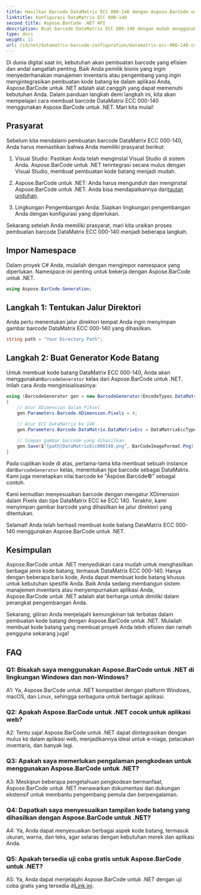 ```yaml
---
title: Hasilkan Barcode DataMatrix ECC 000-140 dengan Aspose.BarCode untuk .NET
linktitle: Konfigurasi DataMatrix ECC 000-140
second_title: Aspose.BarCode .NET API
description: Buat barcode DataMatrix ECC 000-140 dengan mudah menggunakan Aspose.BarCode untuk .NET. Tingkatkan efisiensi dalam manajemen inventaris dan banyak lagi.
type: docs
weight: 11
url: /id/net/datamatrix-barcode-configuration/datamatrix-ecc-000-140-configuration/
---
```

Di dunia digital saat ini, kebutuhan akan pembuatan barcode yang efisien dan andal sangatlah penting. Baik Anda pemilik bisnis yang ingin menyederhanakan manajemen inventaris atau pengembang yang ingin mengintegrasikan pembuatan kode batang ke dalam aplikasi Anda, Aspose.BarCode untuk .NET adalah alat canggih yang dapat memenuhi kebutuhan Anda. Dalam panduan langkah demi langkah ini, kita akan mempelajari cara membuat barcode DataMatrix ECC 000-140 menggunakan Aspose.BarCode untuk .NET. Mari kita mulai!

## Prasyarat

Sebelum kita mendalami pembuatan barcode DataMatrix ECC 000-140, Anda harus memastikan bahwa Anda memiliki prasyarat berikut:

1. Visual Studio: Pastikan Anda telah menginstal Visual Studio di sistem Anda. Aspose.BarCode untuk .NET terintegrasi secara mulus dengan Visual Studio, membuat pembuatan kode batang menjadi mudah.

2.  Aspose.BarCode untuk .NET: Anda harus mengunduh dan menginstal Aspose.BarCode untuk .NET. Anda bisa mendapatkannya dari[tautan unduhan](https://releases.aspose.com/barcode/net/).

3. Lingkungan Pengembangan Anda: Siapkan lingkungan pengembangan Anda dengan konfigurasi yang diperlukan.

Sekarang setelah Anda memiliki prasyarat, mari kita uraikan proses pembuatan barcode DataMatrix ECC 000-140 menjadi beberapa langkah.

## Impor Namespace

Dalam proyek C# Anda, mulailah dengan mengimpor namespace yang diperlukan. Namespace ini penting untuk bekerja dengan Aspose.BarCode untuk .NET.

```csharp
using Aspose.BarCode.Generation;
```

## Langkah 1: Tentukan Jalur Direktori

Anda perlu menentukan jalur direktori tempat Anda ingin menyimpan gambar barcode DataMatrix ECC 000-140 yang dihasilkan.

```csharp
string path = "Your Directory Path";
```

## Langkah 2: Buat Generator Kode Batang

 Untuk membuat kode batang DataMatrix ECC 000-140, Anda akan menggunakan`BarcodeGenerator` kelas dari Aspose.BarCode untuk .NET. Inilah cara Anda menginisialisasinya:

```csharp
using (BarcodeGenerator gen = new BarcodeGenerator(EncodeTypes.DataMatrix, "Åspóse.Barcóde©"))
{
    // Atur XDimension dalam Piksel
    gen.Parameters.Barcode.XDimension.Pixels = 4;
    
    // Atur ECC DataMatrix ke 140
    gen.Parameters.Barcode.DataMatrix.DataMatrixEcc = DataMatrixEccType.Ecc140;

    // Simpan gambar barcode yang dihasilkan
    gen.Save($"{path}DataMatrixEcc000140.png", BarCodeImageFormat.Png);
}
```

 Pada cuplikan kode di atas, pertama-tama kita membuat sebuah instance dari`BarcodeGenerator` kelas, menentukan tipe barcode sebagai DataMatrix. Kami juga menetapkan nilai barcode ke "Åspóse.Barcóde©" sebagai contoh.

Kami kemudian menyesuaikan barcode dengan mengatur XDimension dalam Pixels dan tipe DataMatrix ECC ke ECC 140. Terakhir, kami menyimpan gambar barcode yang dihasilkan ke jalur direktori yang ditentukan.

Selamat! Anda telah berhasil membuat kode batang DataMatrix ECC 000-140 menggunakan Aspose.BarCode untuk .NET.

## Kesimpulan

Aspose.BarCode untuk .NET menyediakan cara mudah untuk menghasilkan berbagai jenis kode batang, termasuk DataMatrix ECC 000-140. Hanya dengan beberapa baris kode, Anda dapat membuat kode batang khusus untuk kebutuhan spesifik Anda. Baik Anda sedang membangun sistem manajemen inventaris atau menyempurnakan aplikasi Anda, Aspose.BarCode untuk .NET adalah alat berharga untuk dimiliki dalam perangkat pengembangan Anda.

Sekarang, giliran Anda menjelajahi kemungkinan tak terbatas dalam pembuatan kode batang dengan Aspose.BarCode untuk .NET. Mulailah membuat kode batang yang membuat proyek Anda lebih efisien dan ramah pengguna sekarang juga!

## FAQ

### Q1: Bisakah saya menggunakan Aspose.BarCode untuk .NET di lingkungan Windows dan non-Windows?

A1: Ya, Aspose.BarCode untuk .NET kompatibel dengan platform Windows, macOS, dan Linux, sehingga serbaguna untuk berbagai aplikasi.

### Q2: Apakah Aspose.BarCode untuk .NET cocok untuk aplikasi web?

A2: Tentu saja! Aspose.BarCode untuk .NET dapat diintegrasikan dengan mulus ke dalam aplikasi web, menjadikannya ideal untuk e-niaga, pelacakan inventaris, dan banyak lagi.

### Q3: Apakah saya memerlukan pengalaman pengkodean untuk menggunakan Aspose.BarCode untuk .NET?

A3: Meskipun beberapa pengetahuan pengkodean bermanfaat, Aspose.BarCode untuk .NET menawarkan dokumentasi dan dukungan ekstensif untuk membantu pengembang pemula dan berpengalaman.

### Q4: Dapatkah saya menyesuaikan tampilan kode batang yang dihasilkan dengan Aspose.BarCode untuk .NET?

A4: Ya, Anda dapat menyesuaikan berbagai aspek kode batang, termasuk ukuran, warna, dan teks, agar selaras dengan kebutuhan merek dan aplikasi Anda.

### Q5: Apakah tersedia uji coba gratis untuk Aspose.BarCode untuk .NET?

 A5: Ya, Anda dapat menjelajahi Aspose.BarCode untuk .NET dengan uji coba gratis yang tersedia di[Link ini](https://releases.aspose.com/).